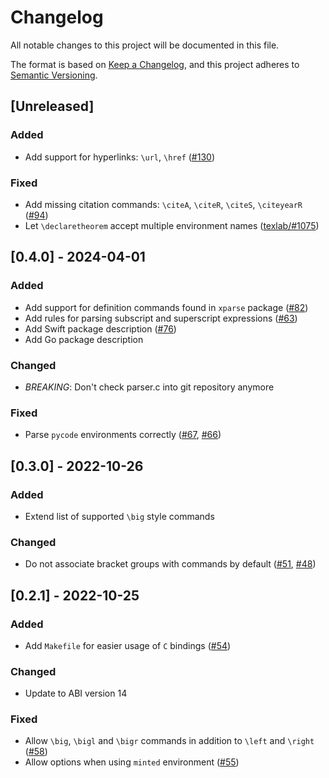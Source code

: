 # Changelog

All notable changes to this project will be documented in this file.

The format is based on [Keep a Changelog](https://keepachangelog.com/en/1.0.0/),
and this project adheres to [Semantic Versioning](https://semver.org/spec/v2.0.0.html).

## [Unreleased]

### Added

- Add support for hyperlinks: `\url`, `\href` ([#130](https://github.com/latex-lsp/tree-sitter-latex/issues/130))

### Fixed

- Add missing citation commands: `\citeA`, `\citeR`, `\citeS`, `\citeyearR` ([#94](https://github.com/latex-lsp/tree-sitter-latex/issues/94))
- Let `\declaretheorem` accept multiple environment names ([texlab/#1075](https://github.com/latex-lsp/texlab/issues/1075))

## [0.4.0] - 2024-04-01

### Added

- Add support for definition commands found in `xparse` package ([#82](https://github.com/latex-lsp/tree-sitter-latex/issues/82))
- Add rules for parsing subscript and superscript expressions ([#63](https://github.com/latex-lsp/tree-sitter-latex/pull/63))
- Add Swift package description ([#76](https://github.com/latex-lsp/tree-sitter-latex/pull/76))
- Add Go package description

### Changed

- _BREAKING_: Don't check parser.c into git repository anymore

### Fixed

- Parse `pycode` environments correctly ([#67](https://github.com/latex-lsp/tree-sitter-latex/pull/67), [#66](https://github.com/latex-lsp/tree-sitter-latex/issues/66))

## [0.3.0] - 2022-10-26

### Added

- Extend list of supported `\big` style commands

### Changed

- Do not associate bracket groups with commands by default ([#51](https://github.com/latex-lsp/tree-sitter-latex/pull/51), [#48](https://github.com/latex-lsp/tree-sitter-latex/issues/48))

## [0.2.1] - 2022-10-25

### Added

- Add `Makefile` for easier usage of `C` bindings ([#54](https://github.com/latex-lsp/tree-sitter-latex/pull/54))

### Changed

- Update to ABI version 14

### Fixed

- Allow `\big`, `\bigl` and `\bigr` commands in addition to `\left` and `\right` ([#58](https://github.com/latex-lsp/tree-sitter-latex/issues/58))
- Allow options when using `minted` environment ([#55](https://github.com/latex-lsp/tree-sitter-latex/issues/55))

